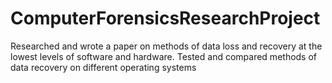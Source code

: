 # ComputerForensicsResearchProject
Researched and wrote a paper on methods of data loss and recovery at the lowest levels of software and hardware. Tested and compared methods of data recovery on different operating systems
